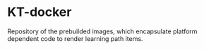 # KT-docker
Repository of the prebuilded images, which encapsulate platform dependent code to render learning path items.
